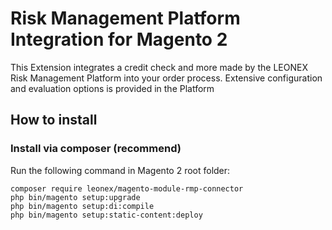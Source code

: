 Risk Management Platform Integration for Magento 2
==================================================

This Extension integrates a credit check and more made by the LEONEX Risk Management Platform into your order process. Extensive configuration and evaluation options is provided in the Platform

How to install
--------------

### Install via composer (recommend)

Run the following command in Magento 2 root folder:

```
composer require leonex/magento-module-rmp-connector
php bin/magento setup:upgrade
php bin/magento setup:di:compile
php bin/magento setup:static-content:deploy
```
